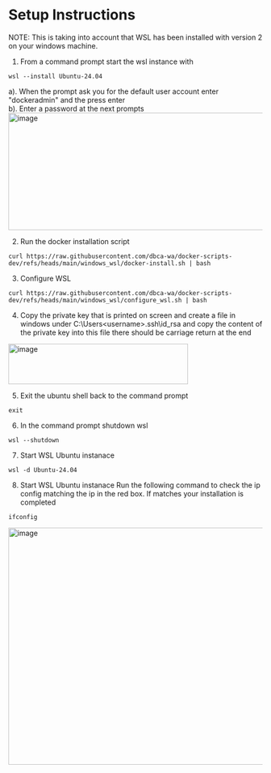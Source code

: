 # Setup Instructions

NOTE: This is taking into account that WSL has been installed with version 2 on your windows machine. 

1. From a command prompt start the wsl instance with 
```
wsl --install Ubuntu-24.04
```
a). When the prompt ask you for the default user account enter "dockeradmin" and the press enter    
b). Enter a password at the next prompts   
<img width="898" height="232" alt="image" src="https://github.com/user-attachments/assets/696c47dd-0af9-44f6-96b5-19dab53a34ba" />   

2. Run the docker installation script    
```
curl https://raw.githubusercontent.com/dbca-wa/docker-scripts-dev/refs/heads/main/windows_wsl/docker-install.sh | bash
```
3. Configure WSL
```
curl https://raw.githubusercontent.com/dbca-wa/docker-scripts-dev/refs/heads/main/windows_wsl/configure_wsl.sh | bash
```
4. Copy the private key that is printed on screen and create a file in windows under C:\Users\<username>\.ssh\id_rsa and copy the content of the private key into this file there should be
carriage return at the end
<img width="356" height="80" alt="image" src="https://github.com/user-attachments/assets/a579f8be-7518-4508-b974-f1a0653025d8" />

5. Exit the ubuntu shell back to the command prompt
```
exit
```
6. In the command prompt shutdown wsl
```
wsl --shutdown
```
7. Start WSL Ubuntu instanace
```
wsl -d Ubuntu-24.04
```
8. Start WSL Ubuntu instanace
Run the following command to check the ip config matching the ip in the red box.  If matches your installation is completed
```
ifconfig
```
<img width="796" height="469" alt="image" src="https://github.com/user-attachments/assets/7e2a98eb-6f60-4e10-b040-0bc7f1ba39bf" />



